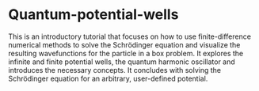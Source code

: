 # Quantum-potential-wells

This is an introductory tutorial that focuses on how to use finite-difference numerical methods to solve the Schrödinger equation and visualize the resulting wavefunctions for the particle in a box problem. It explores the infinite and finite potential wells, the quantum harmonic oscillator and introduces the necessary concepts. It concludes with solving the Schrödinger equation for an arbitrary, user-defined potential. 
